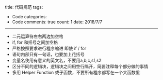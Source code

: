 
title: 代码规范
tags: 
  - Code
categories: 
  - Code
comments: true
count: 1
date: 2018/7/7
---
- 二元运算符左右两边加空格
- if, for 和括号之间加空格
- 严格按照要求进行程序缩进
即使 if / for 
- 语句内部只有一句话，也要加上花括号
- 变量名使用有意义的英文名，不要用a,b,c,s1,s2
- 区分不同的逻辑块，逻辑块之间用空行隔开，简要注释每个部分做的事情
- 多用 Helper Function 或子函数，不要所有程序都写在一个大函数里
